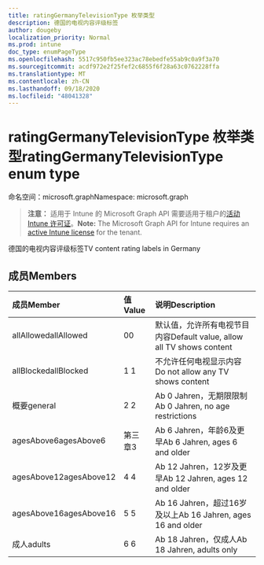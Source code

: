 ```yaml
---
title: ratingGermanyTelevisionType 枚举类型
description: 德国的电视内容评级标签
author: dougeby
localization_priority: Normal
ms.prod: intune
doc_type: enumPageType
ms.openlocfilehash: 5517c950fb5ee323ac78ebedfe55ab9c0a9f3a70
ms.sourcegitcommit: acdf972e2f25fef2c6855f6f28a63c0762228ffa
ms.translationtype: MT
ms.contentlocale: zh-CN
ms.lasthandoff: 09/18/2020
ms.locfileid: "48041328"
---
```

# <a name="ratinggermanytelevisiontype-enum-type"></a><span data-ttu-id="d3031-103">ratingGermanyTelevisionType 枚举类型</span><span class="sxs-lookup"><span data-stu-id="d3031-103">ratingGermanyTelevisionType enum type</span></span>

<span data-ttu-id="d3031-104">命名空间：microsoft.graph</span><span class="sxs-lookup"><span data-stu-id="d3031-104">Namespace: microsoft.graph</span></span>

> <span data-ttu-id="d3031-105">**注意：** 适用于 Intune 的 Microsoft Graph API 需要适用于租户的[活动 Intune 许可证](https://go.microsoft.com/fwlink/?linkid=839381)。</span><span class="sxs-lookup"><span data-stu-id="d3031-105">**Note:** The Microsoft Graph API for Intune requires an [active Intune license](https://go.microsoft.com/fwlink/?linkid=839381) for the tenant.</span></span>

<span data-ttu-id="d3031-106">德国的电视内容评级标签</span><span class="sxs-lookup"><span data-stu-id="d3031-106">TV content rating labels in Germany</span></span>

## <a name="members"></a><span data-ttu-id="d3031-107">成员</span><span class="sxs-lookup"><span data-stu-id="d3031-107">Members</span></span>
|<span data-ttu-id="d3031-108">成员</span><span class="sxs-lookup"><span data-stu-id="d3031-108">Member</span></span>|<span data-ttu-id="d3031-109">值</span><span class="sxs-lookup"><span data-stu-id="d3031-109">Value</span></span>|<span data-ttu-id="d3031-110">说明</span><span class="sxs-lookup"><span data-stu-id="d3031-110">Description</span></span>|
|:---|:---|:---|
|<span data-ttu-id="d3031-111">allAllowed</span><span class="sxs-lookup"><span data-stu-id="d3031-111">allAllowed</span></span>|<span data-ttu-id="d3031-112">0</span><span class="sxs-lookup"><span data-stu-id="d3031-112">0</span></span>|<span data-ttu-id="d3031-113">默认值，允许所有电视节目内容</span><span class="sxs-lookup"><span data-stu-id="d3031-113">Default value, allow all TV shows content</span></span>|
|<span data-ttu-id="d3031-114">allBlocked</span><span class="sxs-lookup"><span data-stu-id="d3031-114">allBlocked</span></span>|<span data-ttu-id="d3031-115">1 </span><span class="sxs-lookup"><span data-stu-id="d3031-115">1</span></span>|<span data-ttu-id="d3031-116">不允许任何电视显示内容</span><span class="sxs-lookup"><span data-stu-id="d3031-116">Do not allow any TV shows content</span></span>|
|<span data-ttu-id="d3031-117">概要</span><span class="sxs-lookup"><span data-stu-id="d3031-117">general</span></span>|<span data-ttu-id="d3031-118">2 </span><span class="sxs-lookup"><span data-stu-id="d3031-118">2</span></span>|<span data-ttu-id="d3031-119">Ab 0 Jahren，无期限限制</span><span class="sxs-lookup"><span data-stu-id="d3031-119">Ab 0 Jahren, no age restrictions</span></span>|
|<span data-ttu-id="d3031-120">agesAbove6</span><span class="sxs-lookup"><span data-stu-id="d3031-120">agesAbove6</span></span>|<span data-ttu-id="d3031-121">第三章</span><span class="sxs-lookup"><span data-stu-id="d3031-121">3</span></span>|<span data-ttu-id="d3031-122">Ab 6 Jahren，年龄6及更早</span><span class="sxs-lookup"><span data-stu-id="d3031-122">Ab 6 Jahren, ages 6 and older</span></span>|
|<span data-ttu-id="d3031-123">agesAbove12</span><span class="sxs-lookup"><span data-stu-id="d3031-123">agesAbove12</span></span>|<span data-ttu-id="d3031-124">4 </span><span class="sxs-lookup"><span data-stu-id="d3031-124">4</span></span>|<span data-ttu-id="d3031-125">Ab 12 Jahren，12岁及更早</span><span class="sxs-lookup"><span data-stu-id="d3031-125">Ab 12 Jahren, ages 12 and older</span></span>|
|<span data-ttu-id="d3031-126">agesAbove16</span><span class="sxs-lookup"><span data-stu-id="d3031-126">agesAbove16</span></span>|<span data-ttu-id="d3031-127">5 </span><span class="sxs-lookup"><span data-stu-id="d3031-127">5</span></span>|<span data-ttu-id="d3031-128">Ab 16 Jahren，超过16岁及以上</span><span class="sxs-lookup"><span data-stu-id="d3031-128">Ab 16 Jahren, ages 16 and older</span></span>|
|<span data-ttu-id="d3031-129">成人</span><span class="sxs-lookup"><span data-stu-id="d3031-129">adults</span></span>|<span data-ttu-id="d3031-130">6 </span><span class="sxs-lookup"><span data-stu-id="d3031-130">6</span></span>|<span data-ttu-id="d3031-131">Ab 18 Jahren，仅成人</span><span class="sxs-lookup"><span data-stu-id="d3031-131">Ab 18 Jahren, adults only</span></span>|










